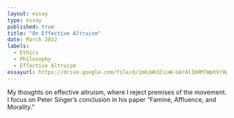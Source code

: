 ```yaml
---
layout: essay
type: essay
published: true
title: "On Effective Altruism"
date: March 2022
labels:
  - Ethics
  - Philosophy
  - Effective Altruism
essayurl: https://drive.google.com/file/d/1m6iWU1CiuW-UArAl1bRM7WphVr8W6EPl/view?usp=drive_link
---
```

My thoughts on effective altruism, where I reject premises of the movement. I focus on Peter Singer’s conclusion in his paper “Famine, Affluence, and Morality.” 
